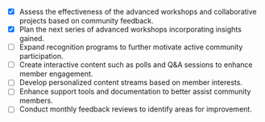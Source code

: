 - [x] Assess the effectiveness of the advanced workshops and collaborative projects based on community feedback.
- [x] Plan the next series of advanced workshops incorporating insights gained.
- [ ] Expand recognition programs to further motivate active community participation.
- [ ] Create interactive content such as polls and Q&A sessions to enhance member engagement.
- [ ] Develop personalized content streams based on member interests.
- [ ] Enhance support tools and documentation to better assist community members.
- [ ] Conduct monthly feedback reviews to identify areas for improvement.